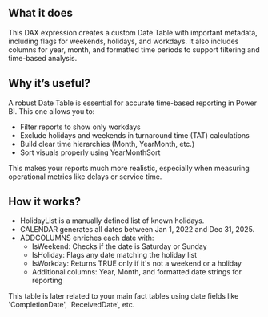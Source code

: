 ## What it does
This DAX expression creates a custom Date Table with important metadata, including flags for weekends, holidays, and workdays. It also includes columns for year, month, and formatted time periods to support filtering and time-based analysis. 

## Why it’s useful?
A robust Date Table is essential for accurate time-based reporting in Power BI. This one allows you to:
- Filter reports to show only workdays
- Exclude holidays and weekends in turnaround time (TAT) calculations
- Build clear time hierarchies (Month, YearMonth, etc.)
- Sort visuals properly using YearMonthSort


This makes your reports much more realistic, especially when measuring operational metrics like delays or service time. 


## How it works?
- HolidayList is a manually defined list of known holidays.
- CALENDAR generates all dates between Jan 1, 2022 and Dec 31, 2025.
- ADDCOLUMNS enriches each date with:
    - IsWeekend: Checks if the date is Saturday or Sunday
    - IsHoliday: Flags any date matching the holiday list
    - IsWorkday: Returns TRUE only if it's not a weekend or a holiday
    - Additional columns: Year, Month, and formatted date strings for reporting

This table is later related to your main fact tables using date fields like 'CompletionDate', 'ReceivedDate', etc.
